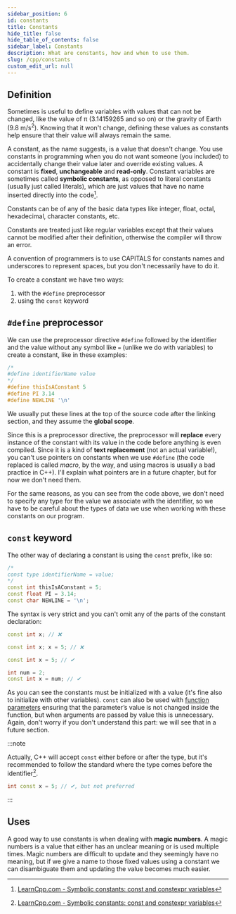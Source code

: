 ```yaml
---
sidebar_position: 6
id: constants
title: Constants
hide_title: false
hide_table_of_contents: false
sidebar_label: Constants
description: What are constants, how and when to use them.
slug: /cpp/constants
custom_edit_url: null
---
```



## Definition

Sometimes is useful to define variables with values that can not be changed, like the value of π 
(3.14159265 and so on) or the gravity of Earth (9.8 m/s<sup>2</sup>). Knowing that it won't 
change, defining these values as constants help ensure that their value will always remain the 
same.

A constant, as the name suggests, is a value that doesn't change. You use constants in programming 
when you do not want someone (you included) to accidentally change their value later and override 
existing values. A constant is **fixed**, **unchangeable** and **read-only**. Constant variables 
are sometimes called **symbolic constants**, as opposed to literal constants (usually just called 
literals), which are just values that have no name inserted directly into the code[^1].

Constants can be of any of the basic data types like integer, float, octal, hexadecimal, character 
constants, etc.

Constants are treated just like regular variables except that their values cannot be modified 
after their definition, otherwise the compiler will throw an error.

A convention of programmers is to use CAPITALS for constants names and underscores to represent 
spaces, but you don't necessarily have to do it.

To create a constant we have two ways: 
1. with the `#define` preprocessor
2. using the `const` keyword

## `#define` preprocessor

We can use the preprocessor directive `#define` followed by the identifier and the value without 
any symbol like `=` (unlike we do with variables) to create a constant, like in these examples:

```cpp
/*
#define identifierName value
*/
#define thisIsAConstant 5
#define PI 3.14
#define NEWLINE '\n'
```

We usually put these lines at the top of the source code after the linking section, and they assume 
the **global scope**.

Since this is a preprocessor directive, the preprocessor will **replace** every instance of the 
constant with its value in the code before anything is even compiled. Since it is a kind of 
**text replacement** (not an actual variable!), you can't use pointers on constants when we use 
`#define` (the code replaced is called *macro*, by the way, and using macros is usually a bad 
practice in C++). I'll explain what pointers are in a future chapter, but for now we don't need 
them.

For the same reasons, as you can see from the code above, we don't need to specify any type for the 
value we associate with the identifier, so we have to be careful about the types of data we use when 
working with these constants on our program.

## `const` keyword

The other way of declaring a constant is using the `const` prefix, like so:

```cpp
/*
const type identifierName = value;
*/
const int thisIsAConstant = 5;
const float PI = 3.14;
const char NEWLINE = '\n';
```

The syntax is very strict and you can't omit any of the parts of the constant declaration:

```cpp
const int x; // ❌

const int x; x = 5; // ❌

const int x = 5; // ✔

int num = 2;
const int x = num; // ✔
```

As you can see the constants must be initialized with a value (it's fine also to initialize with 
other variables). `const` can also be used with 
[function parameters](https://c-cpp-notes.vercel.app/docs/cpp/passage-of-values) ensuring that 
the parameter’s value is not changed inside the function, but when arguments are passed by value 
this is unnecessary. Again, don't worry if you don't understand this part: we will see that in a 
future section.

:::note

Actually, C++ will accept `const` either before or after the type, but it's recommended to follow 
the standard where the type comes before the identifier[^1].

```cpp
int const x = 5; // ✔, but not preferred
```

:::

## Uses

A good way to use constants is when dealing with **magic numbers**. A magic numbers is a value 
that either has an unclear meaning or is used multiple times. Magic numbers are difficult to update 
and they seemingly have no meaning, but if we give a name to those fixed values using a constant 
we can disambiguate them and updating the value becomes much easier.

[^1]: [LearnCpp.com - Symbolic constants: const and constexpr variables](https://www.learncpp.com/cpp-tutorial/const-constexpr-and-symbolic-constants/)